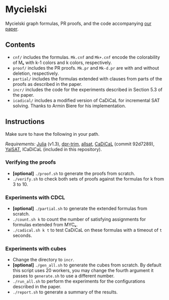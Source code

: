 # Mycielski
Mycielski graph formulas, PR proofs, and the code accompanying [our paper](https://www.cs.cmu.edu/~eyolcu/papers/mycielski-graphs-pr-proofs.pdf).

## Contents
- `cnf/` includes the formulas. `Mk.cnf` and `Mk+.cnf` encode the colorability of Mₖ with k-1 colors and k colors, respectively.
- `proof/` includes the PR proofs. `Mk.pr` and `Mk-d.pr` are with and without deletion, respectively.
- `partial/` includes the formulas extended with clauses from parts of the proofs as described in the paper.
- `incr/` includes the code for the experiments described in Section 5.3 of the paper.
- `icadical/` includes a modified version of CaDiCaL for incremental SAT solving. Thanks to Armin Biere for his implementation.

## Instructions
Make sure to have the following in your path.

*Requirements:* [Julia](https://julialang.org/) (v1.3), [dpr-trim](https://github.com/marijnheule/dpr-trim), [allsat](https://github.com/marijnheule/allsat), [CaDiCaL](https://github.com/arminbiere/cadical) (commit 92d7289), [YalSAT](http://fmv.jku.at/yalsat/yalsat-03v.zip), ICaDiCaL (included in this repository).

### Verifying the proofs
- **[optional]** `./proof.sh` to generate the proofs from scratch.
- `./verify.sh` to check both sets of proofs against the formulas for k from 3 to 10.

### Experiments with CDCL
- **[optional]** `./partial.sh` to generate the extended formulas from scratch.
- `./count.sh k` to count the number of satisfying assignments for formulas extended from MYCₖ.
- `./cadical.sh k t` to test CaDiCaL on these formulas with a timeout of `t` seconds.

### Experiments with cubes
- Change the directory to `incr`.
- **[optional]** `./gen_all.sh` to generate the cubes from scratch. By default this script uses 20 workers, you may change the fourth argument it passes to `generate.sh` to use a different number.
- `./run_all.sh` to perform the experiments for the configurations described in the paper.
- `./report.sh` to generate a summary of the results.
